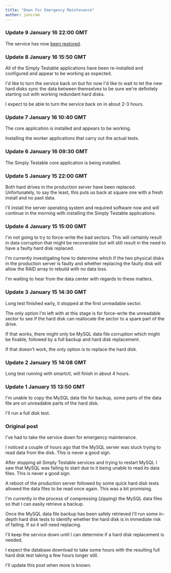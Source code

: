 ```yaml
---
title: "Down For Emergency Maintenance"
author: joncram
---
```


### Update 9 January 16 22:00 GMT

The service has now <a href="/service-restored/">been restored</a>.

### Update 8 January 16 15:50 GMT

All of the Simply Testable applications have been re-installed and
configured and appear to be working as expected.

I'd like to turn the service back on but for now I'd like to wait
to let the new hard disks sync the data between themselves to be
sure we're definitely starting out with working redundant hard disks.

I expect to be able to turn the service back on in about 2-3 hours.

### Update 7 January 16 10:40 GMT

The core application is installed and appears to be working.

Installing the worker applications that carry out the actual tests.

### Update 6 January 16 09:30 GMT

The Simply Testable core application is being installed.

### Update 5 January 15 22:00 GMT

Both hard drives in the production server have been replaced. Unfortunately,
to say the least, this puts us back at square one with a fresh install
and no past data.

I'll install the server operating system and required software now
and will continue in the morning with installing the Simply Testable
applications.

### Update 4 January 15 15:00 GMT

I'm not going to try to force-write the bad sectors. This will
certainly result in data corruption that might be recoverable but will
still result in the need to have a faulty hard disk replaced.

I'm currently investigating how to determine which if the two physical
disks in the production server is faulty and whether replacing the
faulty disk will allow the RAID array to rebuild with no data loss.

I'm waiting to hear from the data center with regards to these matters.

### Update 3 January 15 14:30 GMT

Long test finished early, it stopped at the first unreadable sector.

The only option I'm left with at this stage is for force-write the
unreadable sector to see if the hard disk can reallocate the sector to
a spare part of the drive.

If that works, there might only be MySQL data file corruption which
might be fixable, followed by a full backup and hard disk replacement.

If that doesn't work, the only option is to replace the hard disk.

### Update 2 January 15 14:08 GMT

Long test running with smartctl, will finish in about 4 hours.

### Update 1 January 15 13:50 GMT

I'm unable to copy the MySQL data file for backup, some parts of the data
file are on unreadable parts of the hard disk.

I'll run a full disk test.

### Original post

I've had to take the service down for emergency maintenance.

I noticed a couple of hours ago that the MySQL server was stuck trying
to read data from the disk. This is never a good sign.

After stopping all Simply Testable services and trying to restart MySQL
I saw that MySQL was failing to start due to it being unable to read
its data files. This is never a good sign.

A reboot of the production server followed by some quick hard disk tests
allowed the data files to be read once again. This was a bit promising.

I'm currently in the process of compressing (zipping) the MySQL data files
so that I can easily retrieve a backup.

Once the MySQL data file backup has been safely retrieved I'll run some
in-depth hard disk tests to identify whether the hard disk is in immediate
risk of failing. If so it will need replacing.

I'll keep the service down until I can determine if a hard disk replacement
is needed.

I expect the database download to take some hours with the resulting
full hard disk test taking a few hours longer still.

I'll update this post when more is known.
